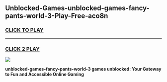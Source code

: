
## Unblocked-Games-unblocked-games-fancy-pants-world-3-Play-Free-aco8n
<h3>
<a href="https://premium76.site?title=unblocked-games-fancy-pants-world-3&ref=18A">CLICK TO PLAY</a></h3>
<hr>

<h3>
<a href="https://premium76.site?title=unblocked-games-fancy-pants-world-3&ref=18A">CLICK 2 PLAY</a>
  
</h3>

<a href="https://premium76.site?title=unblocked-games-fancy-pants-world-3&ref=18A"><img src="https://clearcache.store/games.png"></a>


**unblocked-games-fancy-pants-world-3 games unblocked: Your Gateway to Fun and Accessible Online Gaming**
